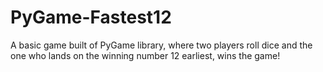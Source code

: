# PyGame-Fastest12
A basic game built of PyGame library, where two players roll dice and the one who lands on the winning number 12 earliest, wins the game!
